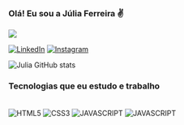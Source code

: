 ### Olá! Eu sou a Júlia Ferreira ✌️
<img src="https://komarev.com/ghpvc/?username=JuliaFN13&color=ff69b4"></br>


[![LinkedIn](https://img.shields.io/badge/LinkedIn-0077B5?style=for-the-badge&logo=linkedin&logoColor=white)](https://www.linkedin.com/in/júlia-ferreira-06117825a/)
[![Instagram](https://img.shields.io/badge/Instagram-E4405F?style=for-the-badge&logo=instagram&logoColor=white)](https://www.instagram.com/mkt.eco/)

![Julia GitHub stats](https://github-readme-stats.vercel.app/api?username=JuliaFN13&show_icons=true&theme=dracula)

### Tecnologias que eu estudo e trabalho

<div style = "display : inluine_block"></br>
    <img align= "center" alt="HTML5" src="https://img.shields.io/badge/HTML5-E34F26?style=for-the-badge&logo=html5&logoColor=white"/>
    <img align= "center" alt="CSS3" src="https://img.shields.io/badge/CSS3-1572B6?style=for-the-badge&logo=css3&logoColor=white"/>
    <img align= "center" alt="JAVASCRIPT" src="https://img.shields.io/badge/JavaScript-F7DF1E?style=for-the-badge&logo=javascript&logoColor=black"/>
    <img align= "center" alt="JAVASCRIPT" src="https://img.shields.io/badge/Adobe%20Photoshop-31A8FF?style=for-the-badge&logo=Adobe%20Photoshop&logoColor=black"/>
</div>
